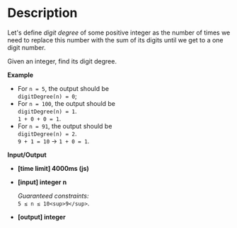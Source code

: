 # Description
Let's define _digit degree_ of some positive integer as the number of times we need to replace this number with the sum of its digits until we get to a one digit number.

Given an integer, find its digit degree.

**Example**

*   For `n = 5`, the output should be  
    `digitDegree(n) = 0`;
*   For `n = 100`, the output should be  
    `digitDegree(n) = 1`.  
    `1 + 0 + 0 = 1`.
*   For `n = 91`, the output should be  
    `digitDegree(n) = 2`.  
    `9 + 1 = 10` -> `1 + 0 = 1`.

**Input/Output**

*   **[time limit] 4000ms (js)**

*   **[input] integer n**

    _Guaranteed constraints:_  
    `5 ≤ n ≤ 10<sup>9</sup>`.

*   **[output] integer**